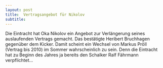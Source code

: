 ```yaml
---
layout: post
title:  Vertragsangebot für Nikolov
subtitle:  
---
```


Die Eintracht hat Oka Nikolov ein Angebot zur Verlängerung seines auslaufenden Vertrags gemacht. Das bestätigte Heribert Bruchhagen gegenüber dem Kicker. Damit scheint ein Wechsel von Markus Pröll (Vertrag bis 2010) im Sommer wahrscheinlich zu sein. Denn die Eintracht hat zu Beginn des Jahres ja bereits den Schalker Ralf Fährmann verpflichtet...


